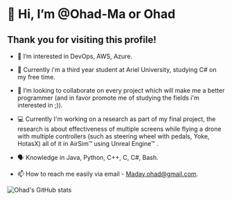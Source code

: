 # 👋 Hi, I’m @Ohad-Ma or Ohad
## Thank you for visiting this profile!

- 👀 I’m interested in DevOps, AWS, Azure.
- 🌱 Currently i'm a third year student at Ariel University, studying C# on my free time.
- 💞️ I’m looking to collaborate on every project which will make me a better programmer (and in favor promote me of studying the fields i'm interested in ;)).
- :computer: Currently I'm working on a research as part of my final project, the research is about effectiveness of multiple screens while flying a drone with multiple                      controllers (such as steering wheel with pedals, Yoke, HotasX) all of it in AirSim™ using Unreal Engine™ . 

- 🗣️ Knowledge in Java, Python, C++, C, C#, Bash. 
- 📫 How to reach me easily via email - Maday.ohad@gmail.com.

![Ohad's GitHub stats](https://github-readme-stats.vercel.app/api?username=ohad-ma&show_icons=true&theme=radical)


<!---
Ohad-Ma/Ohad-Ma is a ✨ special ✨ repository because its `README.md` (this file) appears on your GitHub profile.
